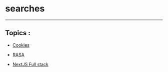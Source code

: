 # searches

---

## Topics :

- [Cookies](./Cookies.md)

- [RASA](./Rasa.md)

- [NextJS Full stack](./NextjsBackend.md)

<!-- - [NextJS Backend](./NextjsBackend.md) -->

